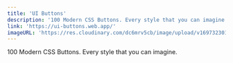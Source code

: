 ```yaml
---
title: 'UI Buttons'
description: '100 Modern CSS Buttons. Every style that you can imagine.'
link: 'https://ui-buttons.web.app/'
imageURL: 'https://res.cloudinary.com/dc6mrv5cb/image/upload/v1697323013/personal-resources/css/ui-buttons.web.app__zyweou.png'
---
```

100 Modern CSS Buttons. Every style that you can imagine.